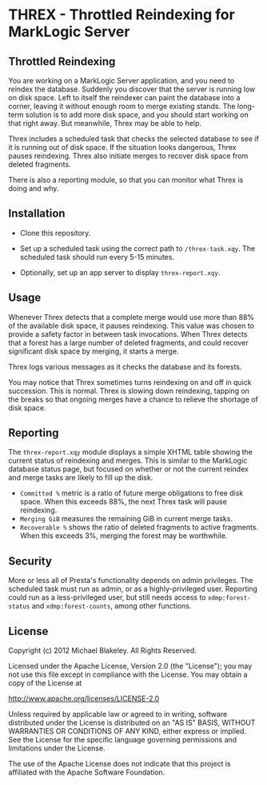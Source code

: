 THREX - Throttled Reindexing for MarkLogic Server
===

Throttled Reindexing
---

You are working on a MarkLogic Server application,
and you need to reindex the database.
Suddenly you discover that the server is running low on disk space.
Left to itself the reindexer can paint the database into a corner,
leaving it without enough room to merge existing stands.
The long-term solution is to add more disk space,
and you should start working on that right away.
But meanwhile, Threx may be able to help.

Threx includes a scheduled task that checks the selected database
to see if it is running out of disk space. If the situation looks dangerous,
Threx pauses reindexing. Threx also initiate merges to recover disk space
from deleted fragments.

There is also a reporting module, so that you can monitor
what Threx is doing and why.

Installation
---

* Clone this repository.

* Set up a scheduled task using the correct path to `/threx-task.xqy`.
The scheduled task should run every 5-15 minutes.

* Optionally, set up an app server to display `threx-report.xqy`.

Usage
---

Whenever Threx detects that a complete merge would use more than
88% of the available disk space, it pauses reindexing.
This value was chosen to provide a safety factor in between task invocations.
When Threx detects that a forest has a large number of deleted fragments,
and could recover significant disk space by merging,
it starts a merge.

Threx logs various messages as it checks the database and its forests.

You may notice that Threx sometimes turns reindexing on and off
in quick succession. This is normal. Threx is slowing down reindexing,
tapping on the breaks so that ongoing merges have a chance
to relieve the shortage of disk space.

Reporting
---

The `threx-report.xqy` module displays a simple XHTML table
showing the current status of reindexing and merges.
This is similar to the MarkLogic database status page,
but focused on whether or not the current reindex and merge tasks
are likely to fill up the disk.

* `Committed %` metric is a ratio of future merge obligations
to free disk space. When this exceeds 88%, the next Threx task
will pause reindexing.
* `Merging GiB` measures the remaining GiB in current merge tasks.
* `Recoverable %` shows the ratio of deleted fragments to active fragments.
When this exceeds 3%, merging the forest may be worthwhile.

Security
---

More or less all of Presta's functionality depends on admin privileges.
The scheduled task must run as admin, or as a highly-privileged user.
Reporting could run as a less-privileged user,
but still needs access to `xdmp:forest-status` and `xdmp:forest-counts`,
among other functions.

License
---
Copyright (c) 2012 Michael Blakeley. All Rights Reserved.

Licensed under the Apache License, Version 2.0 (the "License");
you may not use this file except in compliance with the License.
You may obtain a copy of the License at

http://www.apache.org/licenses/LICENSE-2.0

Unless required by applicable law or agreed to in writing, software
distributed under the License is distributed on an "AS IS" BASIS,
WITHOUT WARRANTIES OR CONDITIONS OF ANY KIND, either express or implied.
See the License for the specific language governing permissions and
limitations under the License.

The use of the Apache License does not indicate that this project is
affiliated with the Apache Software Foundation.
